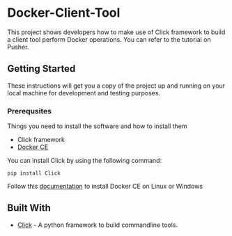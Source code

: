 # Docker-Client-Tool   

This project shows developers how to make use of Click framework to build a client tool perform Docker operations. You can
refer to the tutorial on Pusher.   


## Getting Started

These instructions will get you a copy of the project up and running on your local machine for development and testing purposes.


### Prerequsites  

Things you need to install the software and how to install them  

- Click framework 
- [Docker CE](https://docs.docker.com/install/)

You can install Click by using the following command:  

`pip install Click`   

Follow this [documentation](https://docs.docker.com/install/) to install Docker CE on Linux or Windows



## Built With  

- [Click](https://click.palletsprojects.com/en/7.x/) - A python framework to build commandline tools.
